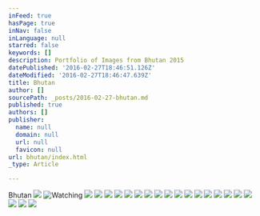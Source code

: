 ```yaml
---
inFeed: true
hasPage: true
inNav: false
inLanguage: null
starred: false
keywords: []
description: Portfolio of Images from Bhutan 2015
datePublished: '2016-02-27T18:46:51.126Z'
dateModified: '2016-02-27T18:46:47.639Z'
title: Bhutan
author: []
sourcePath: _posts/2016-02-27-bhutan.md
published: true
authors: []
publisher:
  name: null
  domain: null
  url: null
  favicon: null
url: bhutan/index.html
_type: Article

---
```

Bhutan
![](https://the-grid-user-content.s3-us-west-2.amazonaws.com/66dd0c78-e87a-4984-a8f2-ee002101c761.jpg)
![Watching](https://s3-us-west-2.amazonaws.com/the-grid-img/p/b74b23ab7dc601818a94bfee0db32b778bda0b9f.jpg)
![](https://the-grid-user-content.s3-us-west-2.amazonaws.com/727c7b76-1f89-4577-a989-4b8c4e2232b9.jpg)
![](https://the-grid-user-content.s3-us-west-2.amazonaws.com/f931066a-8db8-45cf-b232-65ee3d801f52.jpg)
![](https://the-grid-user-content.s3-us-west-2.amazonaws.com/51a6d3c0-4587-428a-b99c-c0431b8e05ed.jpg)
![](https://the-grid-user-content.s3-us-west-2.amazonaws.com/57329dec-992a-4b03-b4e4-0a869ecb5dae.jpg)
![](https://the-grid-user-content.s3-us-west-2.amazonaws.com/4867d81d-c69c-4ec0-a824-0baa23ae8e15.jpg)
![](https://the-grid-user-content.s3-us-west-2.amazonaws.com/e02dd844-c8e1-4269-88b8-d21733ef469b.jpg)
![](https://the-grid-user-content.s3-us-west-2.amazonaws.com/14f1c2de-378c-4c8a-a12a-e908fa7c922e.jpg)
![](https://the-grid-user-content.s3-us-west-2.amazonaws.com/b437fd87-fd6e-40e3-9350-230ce7032926.jpg)
![](https://the-grid-user-content.s3-us-west-2.amazonaws.com/41767a6c-01ba-4e92-a010-77c69d170d76.jpg)
![](https://the-grid-user-content.s3-us-west-2.amazonaws.com/1bdc56fb-80c4-4bb9-930e-2aeabd327c31.jpg)
![](https://the-grid-user-content.s3-us-west-2.amazonaws.com/b9133f97-ab5a-4d3f-aad7-0ca1d7d63cae.jpg)
![](https://the-grid-user-content.s3-us-west-2.amazonaws.com/3cde5459-7686-4bfd-80ab-d5ed2647a570.jpg)
![](https://the-grid-user-content.s3-us-west-2.amazonaws.com/fe5301ac-e394-460d-a012-8324801284cc.jpg)
![](https://the-grid-user-content.s3-us-west-2.amazonaws.com/011e6231-d3a9-48e3-87fd-d387185b398f.jpg)
![](https://the-grid-user-content.s3-us-west-2.amazonaws.com/c8611ee7-7d58-4100-847b-13cc5652fcea.jpg)
![](https://the-grid-user-content.s3-us-west-2.amazonaws.com/b26eaa0f-471a-4f3f-af1d-b99e319c8d4b.jpg)
![](https://the-grid-user-content.s3-us-west-2.amazonaws.com/e3e17d75-4b88-4b51-9ab6-bb518e98ead0.jpg)
![](https://the-grid-user-content.s3-us-west-2.amazonaws.com/925613df-c4f3-4bba-a65e-f0bc923f7362.jpg)
![](https://the-grid-user-content.s3-us-west-2.amazonaws.com/dbca631a-2829-499a-9050-8db8c6b4f794.jpg)
![](https://the-grid-user-content.s3-us-west-2.amazonaws.com/a0e4c01b-505b-4a6a-a5d7-0e0a2dd922d4.jpg)